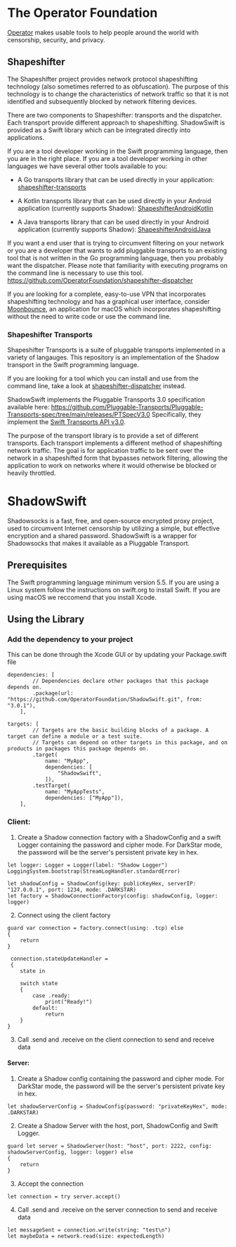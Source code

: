 # The Operator Foundation

[Operator](https://operatorfoundation.org) makes usable tools to help people around the world with censorship, security, and privacy.

## Shapeshifter

The Shapeshifter project provides network protocol shapeshifting technology
(also sometimes referred to as obfuscation). The purpose of this technology is
to change the characteristics of network traffic so that it is not identified
and subsequently blocked by network filtering devices.

There are two components to Shapeshifter: transports and the dispatcher. Each
transport provide different approach to shapeshifting. ShadowSwift is provided as a 
Swift library which can be integrated directly into applications.

If you are a tool developer working in the Swift programming language, then you
are in the right place. If you are a tool developer working in other languages we have 
several other tools available to you:

- A Go transports library that can be used directly in your application:
[shapeshifter-transports](https://github.com/OperatorFoundation/shapeshifter-transports)

- A Kotlin transports library that can be used directly in your Android application (currently supports Shadow):
[ShapeshifterAndroidKotlin](https://github.com/OperatorFoundation/ShapeshifterAndroidKotlin)

- A Java transports library that can be used directly in your Android application (currently supports Shadow):
[ShapeshifterAndroidJava](https://github.com/OperatorFoundation/ShapeshifterAndroidJava)

If you want a end user that is trying to circumvent filtering on your network or
you are a developer that wants to add pluggable transports to an existing tool
that is not written in the Go programming language, then you probably want the
dispatcher. Please note that familiarity with executing programs on the command
line is necessary to use this tool.
<https://github.com/OperatorFoundation/shapeshifter-dispatcher>

If you are looking for a complete, easy-to-use VPN that incorporates
shapeshifting technology and has a graphical user interface, consider
[Moonbounce](https://github.com/OperatorFoundation/Moonbounce), an application for macOS which incorporates shapeshifting without
the need to write code or use the command line.

### Shapeshifter Transports

Shapeshifter Transports is a suite of pluggable transports implemented in a variety of langauges. This repository 
is an implementation of the Shadow transport in the Swift programming language. 

If you are looking for a tool which you can install and
use from the command line, take a look at [shapeshifter-dispatcher](https://github.com/OperatorFoundation/shapeshifter-dispatcher.git) instead.

ShadowSwift implements the Pluggable Transports 3.0 specification available here:
<https://github.com/Pluggable-Transports/Pluggable-Transports-spec/tree/main/releases/PTSpecV3.0> Specifically,
they implement the [Swift Transports API v3.0](https://github.com/Pluggable-Transports/Pluggable-Transports-spec/blob/main/releases/PTSpecV3.0/Pluggable%20Transport%20Specification%20v3.0%20-%20Swift%20Transport%20API%20v3.0.md).

The purpose of the transport library is to provide a set of different
transports. Each transport implements a different method of shapeshifting
network traffic. The goal is for application traffic to be sent over the network
in a shapeshifted form that bypasses network filtering, allowing
the application to work on networks where it would otherwise be blocked or
heavily throttled.

# ShadowSwift

Shadowsocks is a fast, free, and open-source encrypted proxy project, used to circumvent Internet censorship by utilizing a simple, but effective encryption and a shared password. ShadowSwift is a wrapper for Shadowsocks that makes it available as a Pluggable Transport. 

## Prerequisites

The Swift programming language minimum version 5.5. If you are using a Linux system follow the instructions on swift.org to install Swift. If you are using macOS we reccomend that you install Xcode.

## Using the Library

### Add the dependency to your project

This can be done through the Xcode GUI or by updating your Package.swift file
```
dependencies: [
        // Dependencies declare other packages that this package depends on.
        .package(url: "https://github.com/OperatorFoundation/ShadowSwift.git", from: "3.0.1"),
    ],
```

```
targets: [
        // Targets are the basic building blocks of a package. A target can define a module or a test suite.
        // Targets can depend on other targets in this package, and on products in packages this package depends on.
        .target(
            name: "MyApp",
            dependencies: [
                "ShadowSwift",
            ]),
        .testTarget(
            name: "MyAppTests",
            dependencies: ["MyApp"]),
    ],
```

### Client:
1. Create a Shadow connection factory with a ShadowConfig and a swift Logger containing the password and cipher mode.  For DarkStar mode, the password will be the server's persistent private key in hex.
```
let logger: Logger = Logger(label: "Shadow Logger")
LoggingSystem.bootstrap(StreamLogHandler.standardError)

let shadowConfig = ShadowConfig(key: publicKeyHex, serverIP: "127.0.0.1", port: 1234, mode: .DARKSTAR)
let factory = ShadowConnectionFactory(config: shadowConfig, logger: logger)
```

2. Connect using the client factory
```
guard var connection = factory.connect(using: .tcp) else 
{
    return
}

 connection.stateUpdateHandler = 
 {
    state in

    switch state
    {
        case .ready:
            print("Ready!")
        default:
            return
    }
}
```

3. Call .send and .receive on the client connection to send and receive data

#### Server:
1. Create a Shadow config containing the password and cipher mode. For DarkStar mode, the password will be the server's persistent private key in hex.
```
let shadowServerConfig = ShadowConfig(password: "privateKeyHex", mode: .DARKSTAR)
```
2. Create a Shadow Server with the host, port, ShadowConfig and Swift Logger. 
```
guard let server = ShadowServer(host: "host", port: 2222, config: shadowServerConfig, logger: logger) else                
{
    return
}
```

3. Accept the connection
```
let connection = try server.accept()
```

4. Call .send and .receive on the server connection to send and receive data
```
let messageSent = connection.write(string: "test\n")
let maybeData = network.read(size: expectedLength)
```

